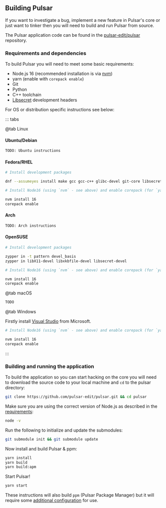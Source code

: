 ## Building Pulsar

If you want to investigate a bug, implement a new feature in Pulsar's core or
just want to tinker then you will need to build and run Pulsar from source.

The Pulsar application code can be found in the
[pulsar-edit/pulsar](https://github.com/pulsar-edit/pulsar) repository.

### Requirements and dependencies

To build Pulsar you will need to meet some basic requirements:

- Node.js 16 (recommended installation is via
  [nvm](https://github.com/nvm-sh/nvm))
- yarn (enable with `corepack enable`)
- Git
- Python
- C++ toolchain
- [Libsecret](https://wiki.gnome.org/Projects/Libsecret) development headers

For OS or distribution specific instructions see below:

::: tabs

@tab Linux

#### Ubuntu/Debian

```sh
TODO: Ubuntu instructions
```

#### Fedora/RHEL

```sh
# Install development packages

dnf --assumeyes install make gcc gcc-c++ glibc-devel git-core libsecret-devel rpmdevtools libX11-devel libxkbfile-devel nss atk gdk-pixbuf2 gtk3 mesa-dri-drivers

# Install Node16 (using `nvm` - see above) and enable corepack (for `yarn`)

nvm install 16
corepack enable
```

#### Arch

```sh
TODO: Arch instructions
```

#### OpenSUSE

```sh
# Install development packages

zypper in -t pattern devel_basis
zypper in libX11-devel libxkbfile-devel libsecret-devel

# Install Node16 (using `nvm` - see above) and enable corepack (for `yarn`)

nvm install 16
corepack enable
```

@tab macOS

```sh
TODO
```

@tab Windows

Firstly install [Visual Studio](https://visualstudio.microsoft.com/downloads/) from Microsoft.

```sh
# Install Node16 (using `nvm` - see above) and enable corepack (for `yarn`)

nvm install 16
corepack enable
```

:::

### Building and running the application

To build the application so you can start hacking on the core you will need to
download the source code to your local machine and `cd` to the pulsar directory:

```sh
git clone https://github.com/pulsar-edit/pulsar.git && cd pulsar
```

Make sure you are using the correct version of Node.js as described in the
[requirements](#requirements-and-dependencies):

```sh
node -v
```

Run the following to initialize and update the submodules:

```sh
git submodule init && git submodule update
```

Now install and build Pulsar & ppm:

```sh
yarn install
yarn build
yarn build:apm
```

Start Pulsar!

```sh
yarn start
```

These instructions will also build `ppm` (Pulsar Package Manager) but it will
require some [additional configuration](#using-ppm-pulsar-package-manager) for
use.
